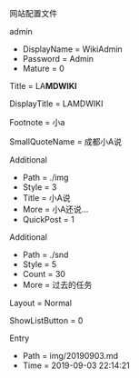 网站配置文件

<!-- Users -->

admin
- DisplayName = WikiAdmin
- Password = Admin
- Mature = 0

<!-- End of Users -->



<!-- Website -->

Title = LA<b>MDWIKI</b>

DisplayTitle = LAMDWIKI

Footnote = 小a

SmallQuoteName = 成都小A说

<!-- End of Website -->



<!-- index.md -->

Additional
- Path = ./img
- Style = 3
- Title = 小A说
- More = 小A还说…
- QuickPost = 1

Additional
- Path = ./snd
- Style = 5
- Count = 30
- More = 过去的任务

Layout = Normal

<!-- End of index.md -->



<!-- FolderConf -->

ShowListButton = 0

<!-- End of FolderConf -->

<!-- RecentUpdates -->

Entry
- Path = img/20190903.md
- Time = 2019-09-03 22:14:21

<!-- End of RecentUpdates -->

